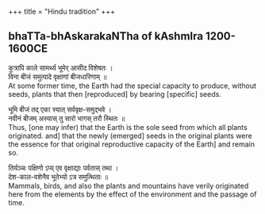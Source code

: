 +++
title = "Hindu tradition"
+++

## bhaTTa-bhAskarakaNTha of kAshmIra 1200-1600CE
कुत्रापि काले सामर्थ्य भूमेर् आसीद विशेषतः ।  
विना बीजं समुत्पादे वृक्षाणां बीजधारिणाम् ॥  
At some former time, the Earth had the special capacity to produce, without seeds, plants that then [reproduced] by bearing [specific] seeds.

भूमि बीजं तद् एका स्यात् सर्ववृक्ष-समुद्भवे ।  
नवीनं बीजम् अस्यास् तु सारो भागस् तरौ स्थितः ॥  
Thus, [one may infer) that the Earth is the sole seed from which all plants originated. and] that the newly (emerged] seeds in the original plants were the essence for that original reproductive capacity of the Earth] and remain so.

तिर्यञ्चः पक्षिणो ऽप्य् एव वृक्षाद्याः पर्वतास् तथा ।  
देश-काल-वशेनैव भूतेभ्यो ऽत्र समुत्थिताः ॥  
Mammals, birds, and also the plants and mountains have verily originated here 
from the elements by the effect of the environment and the passage of time.